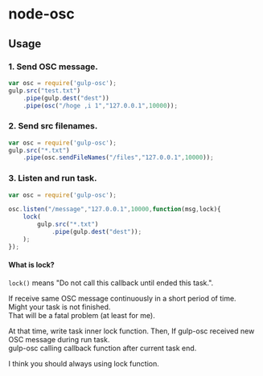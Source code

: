 node-osc
==============

<!--
Getting started
-----

    npm install gulp-osc

-->

Usage
-----

### 1. Send OSC message.

```javascript
var osc = require('gulp-osc');
gulp.src("test.txt")
    .pipe(gulp.dest("dest"))
    .pipe(osc("/hoge ,i 1","127.0.0.1",10000));
```

### 2. Send src filenames.

```javascript
var osc = require('gulp-osc');
gulp.src("*.txt")
    .pipe(osc.sendFileNames("/files","127.0.0.1",10000));
```

### 3. Listen and run task.

```javascript
var osc = require('gulp-osc');

osc.listen("/message","127.0.0.1",10000,function(msg,lock){
    lock(
        gulp.src("*.txt")
            .pipe(gulp.dest("dest"));
    );
});
```

#### What is lock?

``lock()`` means "Do not call this callback until ended this task.".  

If receive same OSC message continuously in a short period of time.  
Might your task is not finished.  
That will be a fatal problem (at least for me).

At that time, write task inner lock function.
Then, If gulp-osc received new OSC message during run task.  
gulp-osc calling callback function after current task end.

I think you should always using lock function.
